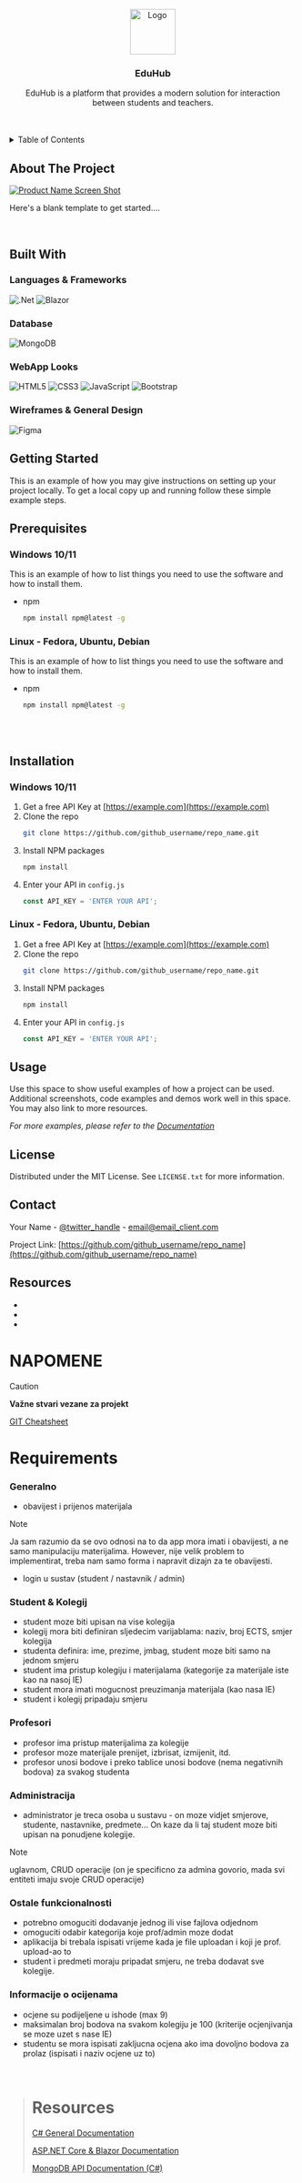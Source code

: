 <!-- PROJECT SHIELDS - TODO-->



<!-- PROJECT LOGO -->
<br />
<div align="center">
  <a href="https://github.com/TomislavS23/EduHub">
    <img src="GitHub-resources/book-solid.svg" alt="Logo" width="80" height="80">
  </a>

<h3 align="center">EduHub</h3>

  <p align="center">
    EduHub is a platform that provides a modern solution for interaction between students and teachers.
    <!--
    <br />
    <a href="https://github.com/github_username/repo_name"><strong>Explore the docs »</strong></a>
    <br />
    <br />
    <a href="https://github.com/github_username/repo_name">View Demo</a>
    ·
    <a href="https://github.com/github_username/repo_name/issues/new?labels=bug&template=bug-report---.md">Report Bug</a>
    ·
    <a href="https://github.com/github_username/repo_name/issues/new?labels=enhancement&template=feature-request---.md">Request Feature</a>
      -->
  </p>
</div>

</br>
</br>

<!-- TABLE OF CONTENTS -->
<details>
  <summary>Table of Contents</summary>
  <ol>
    <li>
      <a href="#about-the-project">About The Project</a>
      <ul>
        <li><a href="#built-with">Built With</a></li>
      </ul>
    </li>
    <li>
      <a href="#getting-started">Getting Started</a>
      <ul>
        <li><a href="#prerequisites">Prerequisites</a></li>
        <li><a href="#installation">Installation</a></li>
      </ul>
    </li>
    <li><a href="#usage">Usage</a></li>
    <!--
    <li><a href="#roadmap">Roadmap</a></li>
    <li><a href="#contributing">Contributing</a></li>
    <li><a href="#license">License</a></li>
    -->
    <li><a href="#contact">Contact</a></li>
    <li><a href="#resources">Resources</a></li>
  </ol>
</details>



<!-- ABOUT THE PROJECT -->
## About The Project

[![Product Name Screen Shot][product-screenshot]](https://example.com)

Here's a blank template to get started....


</br>

## Built With

### Languages & Frameworks
![.Net](https://img.shields.io/badge/.NET-5C2D91?style=for-the-badge&logo=.net&logoColor=white)
![Blazor](https://img.shields.io/badge/blazor-%235C2D91.svg?style=for-the-badge&logo=blazor&logoColor=white)

### Database
![MongoDB](https://img.shields.io/badge/MongoDB-%234ea94b.svg?style=for-the-badge&logo=mongodb&logoColor=white)

### WebApp Looks
![HTML5](https://img.shields.io/badge/html5-%23E34F26.svg?style=for-the-badge&logo=html5&logoColor=white)
![CSS3](https://img.shields.io/badge/css3-%231572B6.svg?style=for-the-badge&logo=css3&logoColor=white)
![JavaScript](https://img.shields.io/badge/javascript-%23323330.svg?style=for-the-badge&logo=javascript&logoColor=%23F7DF1E)
![Bootstrap](https://img.shields.io/badge/bootstrap-%238511FA.svg?style=for-the-badge&logo=bootstrap&logoColor=white)

### Wireframes & General Design
![Figma](https://img.shields.io/badge/figma-%23F24E1E.svg?style=for-the-badge&logo=figma&logoColor=white)
</br>



<!-- GETTING STARTED -->
## Getting Started

This is an example of how you may give instructions on setting up your project locally.
To get a local copy up and running follow these simple example steps.

## Prerequisites

### Windows 10/11

This is an example of how to list things you need to use the software and how to install them.
* npm
  ```sh
  npm install npm@latest -g
  ```

### Linux - Fedora, Ubuntu, Debian

This is an example of how to list things you need to use the software and how to install them.
* npm
  ```sh
  npm install npm@latest -g
  ```


</br>
</br>

## Installation

### Windows 10/11
1. Get a free API Key at [https://example.com](https://example.com)
2. Clone the repo
   ```sh
   git clone https://github.com/github_username/repo_name.git
   ```
3. Install NPM packages
   ```sh
   npm install
   ```
4. Enter your API in `config.js`
   ```js
   const API_KEY = 'ENTER YOUR API';
   ```


### Linux - Fedora, Ubuntu, Debian
1. Get a free API Key at [https://example.com](https://example.com)
2. Clone the repo
   ```sh
   git clone https://github.com/github_username/repo_name.git
   ```
3. Install NPM packages
   ```sh
   npm install
   ```
4. Enter your API in `config.js`
   ```js
   const API_KEY = 'ENTER YOUR API';
   ```



<!-- USAGE EXAMPLES -->
## Usage

Use this space to show useful examples of how a project can be used. Additional screenshots, code examples and demos work well in this space. You may also link to more resources.

_For more examples, please refer to the [Documentation](https://example.com)_




<!-- ROADMAP
## Roadmap

- [ ] Feature 1
- [ ] Feature 2
- [ ] Feature 3
    - [ ] Nested Feature

See the [open issues](https://github.com/github_username/repo_name/issues) for a full list of proposed features (and known issues).

-->


<!-- CONTRIBUTING
## Contributing

Contributions are what make the open source community such an amazing place to learn, inspire, and create. Any contributions you make are **greatly appreciated**.

If you have a suggestion that would make this better, please fork the repo and create a pull request. You can also simply open an issue with the tag "enhancement".
Don't forget to give the project a star! Thanks again!

1. Fork the Project
2. Create your Feature Branch (`git checkout -b feature/AmazingFeature`)
3. Commit your Changes (`git commit -m 'Add some AmazingFeature'`)
4. Push to the Branch (`git push origin feature/AmazingFeature`)
5. Open a Pull Request

-->


<!-- LICENSE -->
## License

Distributed under the MIT License. See `LICENSE.txt` for more information.




<!-- CONTACT -->
## Contact

Your Name - [@twitter_handle](https://twitter.com/twitter_handle) - email@email_client.com

Project Link: [https://github.com/github_username/repo_name](https://github.com/github_username/repo_name)




<!-- ACKNOWLEDGMENTS (references, etc)-->
## Resources

* []()
* []()
* []()




<!-- MARKDOWN LINKS & IMAGES -->
<!-- https://www.markdownguide.org/basic-syntax/#reference-style-links -->

[product-screenshot]: logos/screenshot.png



# NAPOMENE

> [!CAUTION]
> **Važne stvari vezane za projekt**
>
> [GIT Cheatsheet](https://education.github.com/git-cheat-sheet-education.pdf)

# Requirements
### Generalno
- obavijest i prijenos materijala
> [!NOTE]
> Ja sam razumio da se ovo odnosi na to da app mora imati i obavijesti, a ne samo manipulaciju materijalima. However, nije velik problem to implementirat, treba nam samo forma i napravit dizajn za te obavijesti.
- login u sustav (student / nastavnik / admin)

### Student & Kolegij
- student moze biti upisan na vise kolegija
- kolegij mora biti definiran sljedecim varijablama: naziv, broj ECTS, smjer kolegija
- studenta definira: ime, prezime, jmbag, student moze biti samo na jednom smjeru
- student ima pristup kolegiju i materijalama (kategorije za materijale iste kao na nasoj IE)
- student mora imati mogucnost preuzimanja materijala (kao nasa IE)
- student i kolegij pripadaju smjeru

### Profesori
- profesor ima pristup materijalima za kolegije
- profesor moze materijale prenijet, izbrisat, izmijenit, itd.
- profesor unosi bodove i preko tablice unosi bodove (nema negativnih bodova) za svakog studenta

### Administracija
- administrator je treca osoba u sustavu - on moze vidjet smjerove, studente, nastavnike, predmete... On kaze da li taj student moze biti upisan na ponudjene kolegije.
> [!NOTE]
> uglavnom, CRUD operacije (on je specificno za admina govorio, mada svi entiteti imaju svoje CRUD operacije)

### Ostale funkcionalnosti
- potrebno omoguciti dodavanje jednog ili vise fajlova odjednom
- omoguciti odabir kategorija koje prof/admin moze dodat
- aplikacija bi trebala ispisati vrijeme kada je file uploadan i koji je prof. upload-ao to
- student i predmeti moraju pripadat smjeru, ne treba dodavat sve kolegije.

### Informacije o ocijenama
- ocjene su podijeljene u ishode (max 9)
- maksimalan broj bodova na svakom kolegiju je 100 (kriterije ocjenjivanja se moze uzet s nase IE)
- studentu se mora ispisati zakljucna ocjena ako ima dovoljno bodova za prolaz (ispisati i naziv ocjene uz to)

&nbsp;

> # Resources
> [C# General Documentation](https://learn.microsoft.com/en-us/dotnet/csharp/)
>
> [ASP.NET Core & Blazor Documentation](https://learn.microsoft.com/en-us/aspnet/core/blazor/?view=aspnetcore-8.0)
>
> [MongoDB API Documentation (C#)](https://www.mongodb.com/docs/drivers/csharp/current/)
